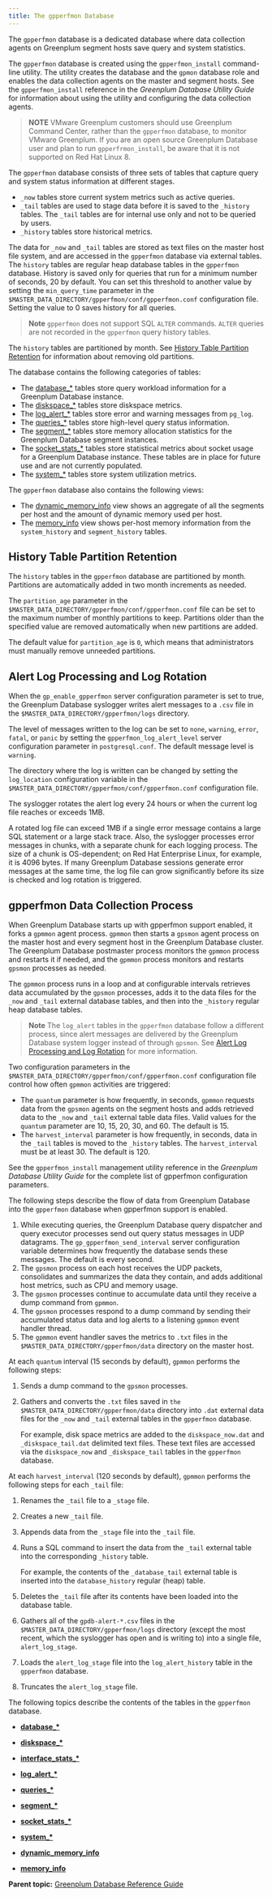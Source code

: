 ```yaml
---
title: The gpperfmon Database 
---
```


The `gpperfmon` database is a dedicated database where data collection agents on Greenplum segment hosts save query and system statistics.

The `gpperfmon` database is created using the `gpperfmon_install` command-line utility. The utility creates the database and the `gpmon` database role and enables the data collection agents on the master and segment hosts. See the `gpperfmon_install` reference in the *Greenplum Database Utility Guide* for information about using the utility and configuring the data collection agents.

>**NOTE**
>VMware Greenplum customers should use Greenplum Command Center, rather than the `gpperfmon` database, to monitor VMware Greenplum. If you are an open source Greenplum Database user and plan to run `gpperfrmon_install`, be aware that it is not supported on Red Hat Linux 8.

The `gpperfmon` database consists of three sets of tables that capture query and system status information at different stages.

-   `_now` tables store current system metrics such as active queries.
-   `_tail` tables are used to stage data before it is saved to the `_history` tables. The `_tail` tables are for internal use only and not to be queried by users.
-   `_history` tables store historical metrics.

The data for `_now` and `_tail` tables are stored as text files on the master host file system, and are accessed in the `gpperfmon` database via external tables. The `history` tables are regular heap database tables in the `gpperfmon` database. History is saved only for queries that run for a minimum number of seconds, 20 by default. You can set this threshold to another value by setting the `min_query_time` parameter in the `$MASTER_DATA_DIRECTORY/gpperfmon/conf/gpperfmon.conf` configuration file. Setting the value to 0 saves history for all queries.

> **Note** `gpperfmon` does not support SQL `ALTER` commands. `ALTER` queries are not recorded in the `gpperfmon` query history tables.

The `history` tables are partitioned by month. See [History Table Partition Retention](#section_et2_wmt_n1b) for information about removing old partitions.

The database contains the following categories of tables:

-   The [database\_\*](db-database.html) tables store query workload information for a Greenplum Database instance.
-   The [diskspace\_\*](db-diskspace.html) tables store diskspace metrics.
-   The [log\_alert\_\*](db-log-alert.html) tables store error and warning messages from `pg_log`.
-   The [queries\_\*](db-queries.html) tables store high-level query status information.
-   The [segment\_\*](db-segment.html) tables store memory allocation statistics for the Greenplum Database segment instances.
-   The [socket\_stats\_\*](db-socket-stats.html) tables store statistical metrics about socket usage for a Greenplum Database instance. These tables are in place for future use and are not currently populated.
-   The [system\_\*](db-system.html) tables store system utilization metrics.

The `gpperfmon` database also contains the following views:

-   The [dynamic\_memory\_info](db-dynamic-memory-info.html) view shows an aggregate of all the segments per host and the amount of dynamic memory used per host.
-   The [memory\_info](db-memory-info.html) view shows per-host memory information from the `system_history` and `segment_history` tables.

## <a id="section_et2_wmt_n1b"></a>History Table Partition Retention 

The `history` tables in the `gpperfmon` database are partitioned by month. Partitions are automatically added in two month increments as needed.

The `partition_age` parameter in the `$MASTER_DATA_DIRECTORY/gpperfmon/conf/gpperfmon.conf` file can be set to the maximum number of monthly partitions to keep. Partitions older than the specified value are removed automatically when new partitions are added.

The default value for `partition_age` is `0`, which means that administrators must manually remove unneeded partitions.

## <a id="section_ok2_wd1_41b"></a>Alert Log Processing and Log Rotation 

When the `gp_enable_gpperfmon` server configuration parameter is set to true, the Greenplum Database syslogger writes alert messages to a `.csv` file in the `$MASTER_DATA_DIRECTORY/gpperfmon/logs` directory.

The level of messages written to the log can be set to `none`, `warning`, `error`, `fatal`, or `panic` by setting the `gpperfmon_log_alert_level` server configuration parameter in `postgresql.conf`. The default message level is `warning`.

The directory where the log is written can be changed by setting the `log_location` configuration variable in the `$MASTER_DATA_DIRECTORY/gpperfmon/conf/gpperfmon.conf` configuration file.

The syslogger rotates the alert log every 24 hours or when the current log file reaches or exceeds 1MB.

A rotated log file can exceed 1MB if a single error message contains a large SQL statement or a large stack trace. Also, the syslogger processes error messages in chunks, with a separate chunk for each logging process. The size of a chunk is OS-dependent; on Red Hat Enterprise Linux, for example, it is 4096 bytes. If many Greenplum Database sessions generate error messages at the same time, the log file can grow significantly before its size is checked and log rotation is triggered.

## <a id="rotation"></a>gpperfmon Data Collection Process 

When Greenplum Database starts up with gpperfmon support enabled, it forks a `gpmmon` agent process. `gpmmon` then starts a `gpsmon` agent process on the master host and every segment host in the Greenplum Database cluster. The Greenplum Database postmaster process monitors the `gpmmon` process and restarts it if needed, and the `gpmmon` process monitors and restarts `gpsmon` processes as needed.

The `gpmmon` process runs in a loop and at configurable intervals retrieves data accumulated by the `gpsmon` processes, adds it to the data files for the `_now` and `_tail` external database tables, and then into the `_history` regular heap database tables.

> **Note** The `log_alert` tables in the `gpperfmon` database follow a different process, since alert messages are delivered by the Greenplum Database system logger instead of through `gpsmon`. See [Alert Log Processing and Log Rotation](#section_ok2_wd1_41b) for more information.

Two configuration parameters in the `$MASTER_DATA_DIRECTORY/gpperfmon/conf/gpperfmon.conf` configuration file control how often `gpmmon` activities are triggered:

-   The `quantum` parameter is how frequently, in seconds, `gpmmon` requests data from the `gpsmon` agents on the segment hosts and adds retrieved data to the `_now` and `_tail` external table data files. Valid values for the `quantum` parameter are 10, 15, 20, 30, and 60. The default is 15.
-   The `harvest_interval` parameter is how frequently, in seconds, data in the `_tail` tables is moved to the `_history` tables. The `harvest_interval` must be at least 30. The default is 120.

See the `gpperfmon_install` management utility reference in the *Greenplum Database Utility Guide* for the complete list of gpperfmon configuration parameters.

The following steps describe the flow of data from Greenplum Database into the `gpperfmon` database when gpperfmon support is enabled.

1.  While executing queries, the Greenplum Database query dispatcher and query executor processes send out query status messages in UDP datagrams. The `gp_gpperfmon_send_interval` server configuration variable determines how frequently the database sends these messages. The default is every second.
2.  The `gpsmon` process on each host receives the UDP packets, consolidates and summarizes the data they contain, and adds additional host metrics, such as CPU and memory usage.
3.  The `gpsmon` processes continue to accumulate data until they receive a dump command from `gpmmon`.
4.  The `gpsmon` processes respond to a dump command by sending their accumulated status data and log alerts to a listening `gpmmon` event handler thread.
5.  The `gpmmon` event handler saves the metrics to `.txt` files in the `$MASTER_DATA_DIRECTORY/gpperfmon/data` directory on the master host.

At each `quantum` interval \(15 seconds by default\), `gpmmon` performs the following steps:

1.  Sends a dump command to the `gpsmon` processes.
2.  Gathers and converts the `.txt` files saved in `the $MASTER_DATA_DIRECTORY/gpperfmon/data` directory into `.dat` external data files for the `_now` and `_tail` external tables in the `gpperfmon` database.

    For example, disk space metrics are added to the `diskspace_now.dat` and `_diskspace_tail.dat` delimited text files. These text files are accessed via the `diskspace_now` and `_diskspace_tail` tables in the `gpperfmon` database.


At each `harvest_interval` \(120 seconds by default\), `gpmmon` performs the following steps for each `_tail` file:

1.  Renames the `_tail` file to a `_stage` file.
2.  Creates a new `_tail` file.
3.  Appends data from the `_stage` file into the `_tail` file.
4.  Runs a SQL command to insert the data from the `_tail` external table into the corresponding `_history` table.

    For example, the contents of the `_database_tail` external table is inserted into the `database_history` regular \(heap\) table.

5.  Deletes the `_tail` file after its contents have been loaded into the database table.
6.  Gathers all of the `gpdb-alert-*.csv` files in the `$MASTER_DATA_DIRECTORY/gpperfmon/logs` directory \(except the most recent, which the syslogger has open and is writing to\) into a single file, `alert_log_stage`.
7.  Loads the `alert_log_stage` file into the `log_alert_history` table in the `gpperfmon` database.
8.  Truncates the `alert_log_stage` file.

The following topics describe the contents of the tables in the `gpperfmon` database.

-   **[database\_\*](../gpperfmon/db-database.html)**  

-   **[diskspace\_\*](../gpperfmon/db-diskspace.html)**  

-   **[interface\_stats\_\*](../gpperfmon/db-interface-stats.html)**  

-   **[log\_alert\_\*](../gpperfmon/db-log-alert.html)**  

-   **[queries\_\*](../gpperfmon/db-queries.html)**  

-   **[segment\_\*](../gpperfmon/db-segment.html)**  

-   **[socket\_stats\_\*](../gpperfmon/db-socket-stats.html)**  

-   **[system\_\*](../gpperfmon/db-system.html)**  

-   **[dynamic\_memory\_info](../gpperfmon/db-dynamic-memory-info.html)**  

-   **[memory\_info](../gpperfmon/db-memory-info.html)**  


**Parent topic:** [Greenplum Database Reference Guide](../ref_guide.html)

